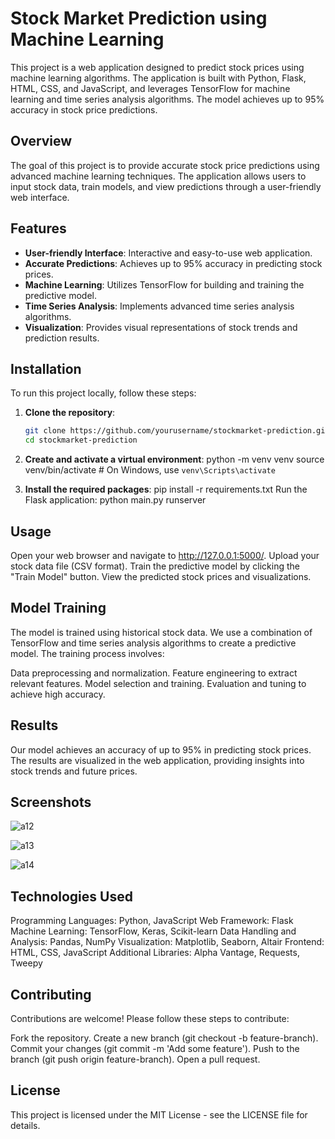 # Stock Market Prediction using Machine Learning

This project is a web application designed to predict stock prices using machine learning algorithms. The application is built with Python, Flask, HTML, CSS, and JavaScript, and leverages TensorFlow for machine learning and time series analysis algorithms. The model achieves up to 95% accuracy in stock price predictions.

## Overview
The goal of this project is to provide accurate stock price predictions using advanced machine learning techniques. The application allows users to input stock data, train models, and view predictions through a user-friendly web interface.

## Features
- **User-friendly Interface**: Interactive and easy-to-use web application.
- **Accurate Predictions**: Achieves up to 95% accuracy in predicting stock prices.
- **Machine Learning**: Utilizes TensorFlow for building and training the predictive model.
- **Time Series Analysis**: Implements advanced time series analysis algorithms.
- **Visualization**: Provides visual representations of stock trends and prediction results.

## Installation
To run this project locally, follow these steps:

1. **Clone the repository**:
   ```bash
   git clone https://github.com/yourusername/stockmarket-prediction.git
   cd stockmarket-prediction
   
2. **Create and activate a virtual environment**:
python -m venv venv
source venv/bin/activate  # On Windows, use `venv\Scripts\activate`

4. **Install the required packages**:
pip install -r requirements.txt
Run the Flask application:
python main.py runserver

## Usage
Open your web browser and navigate to http://127.0.0.1:5000/.
Upload your stock data file (CSV format).
Train the predictive model by clicking the "Train Model" button.
View the predicted stock prices and visualizations.

## Model Training
The model is trained using historical stock data. We use a combination of TensorFlow and time series analysis algorithms to create a predictive model. The training process involves:

Data preprocessing and normalization.
Feature engineering to extract relevant features.
Model selection and training.
Evaluation and tuning to achieve high accuracy.

## Results
Our model achieves an accuracy of up to 95% in predicting stock prices. The results are visualized in the web application, providing insights into stock trends and future prices.

## Screenshots




![a12](https://github.com/pareshkharche/StockMarketPrediction/assets/80632983/db988b69-55c7-4ec5-b47c-ab5b9e6a6fa6)

![a13](https://github.com/pareshkharche/StockMarketPrediction/assets/80632983/03c35df3-9e86-4997-a962-89c6504e5897)

![a14](https://github.com/pareshkharche/StockMarketPrediction/assets/80632983/6990d43b-b94f-4724-ba73-1169c6f5e8cd)




## Technologies Used
Programming Languages: Python, JavaScript
Web Framework: Flask
Machine Learning: TensorFlow, Keras, Scikit-learn
Data Handling and Analysis: Pandas, NumPy
Visualization: Matplotlib, Seaborn, Altair
Frontend: HTML, CSS, JavaScript
Additional Libraries: Alpha Vantage, Requests, Tweepy 

## Contributing
Contributions are welcome! Please follow these steps to contribute:

Fork the repository.
Create a new branch (git checkout -b feature-branch).
Commit your changes (git commit -m 'Add some feature').
Push to the branch (git push origin feature-branch).
Open a pull request.

## License
This project is licensed under the MIT License - see the LICENSE file for details.

